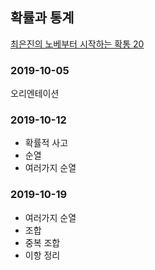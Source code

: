 ## 확률과 통계

[최은진의 노베부터 시작하는 확통 20](http://www.ebsi.co.kr/ebs/lms/lmsx/retrieveSbjtDtl.ebs?sbjtId=S20180001062&mnuCd=3)

### 2019-10-05

오리엔테이션

### 2019-10-12

* 확률적 사고
* 순열
* 여러가지 순열

### 2019-10-19

* 여러가지 순열
* 조합
* 중복 조합
* 이항 정리

